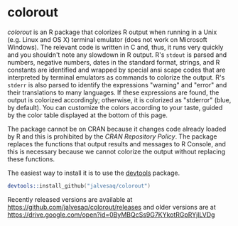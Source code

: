 colorout
========

*colorout* is an R package that colorizes R output when
running in a Unix (e.g. Linux and OS X) terminal emulator (does
not work on Microsoft Windows). The relevant code is written in C
and, thus, it runs very quickly and you shouldn't note any
slowdown in R output. R's `stdout` is parsed and numbers,
negative numbers, dates in the standard format, strings, and R
constants are identified and wrapped by special ansi scape codes
that are interpreted by terminal emulators as commands to colorize
the output. R's `stderr` is also parsed to identify the
expressions "warning" and "error" and their translations to many
languages. If these expressions are found, the output is colorized
accordingly; otherwise, it is colorized as "stderror" (blue, by
default). You can customize the colors according to your taste,
guided by the color table displayed at the bottom of this
page.

The package cannot be on CRAN because it changes code
already loaded by R and this is prohibited by the *CRAN Repository
Policy*. The package replaces the functions that output results and
messages to R Console, and this is necessary because we cannot colorize the
output without replacing these functions.

The easiest way to install it is to use the
[devtools](http://cran.r-project.org/web/packages/devtools/index.html)
package.

```s
devtools::install_github("jalvesaq/colorout")
```

Recently released versions are available at
https://github.com/jalvesaq/colorout/releases and older versions are at
https://drive.google.com/open?id=0ByMBQcSs9G7KYkotRGpRYjlLVDg
